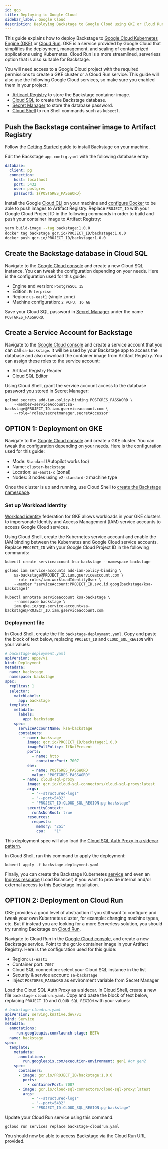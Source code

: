```yaml
---
id: gcp
title: Deploying to Google Cloud
sidebar_label: Google Cloud
description: Deploying Backstage to Google Cloud using GKE or Cloud Run
---
```


This guide explains how to deploy Backstage to [Google Cloud Kubernetes Engine (GKE)](https://cloud.google.com/kubernetes-engine) or [Cloud Run](https://cloud.google.com/run).
GKE is a service provided by Google Cloud that simplifies the deployment, management, and scaling of containerized applications using Kubernetes.
Cloud Run is a more streamlined, serverless option that is also suitable for Backstage.

You will need access to a Google Cloud project with the required permissions to create a GKE cluster or a Cloud Run service.
This guide will also use the following Google Cloud services, so make sure you enabled them in your project:
- [Articact Registry](https://cloud.google.com/artifact-registry) to store the Backstage container image.
- [Cloud SQL](https://cloud.google.com/sql) to create the Backstage database.
- [Secret Manager](https://cloud.google.com/security/products/secret-manager) to store the database password.
- [Cloud Shell](https://cloud.google.com/shell) to run Shell commands such as `kubectl`.

## Push the Backstage container image to Artifact Registry

Follow the [Getting Started](https://backstage.io/docs/getting-started/) guide to install Backstage on your machine.

Edit the Backstage `app-config.yaml` with the following database entry:

```yaml
database:
  client: pg
  connection:
    host: localhost
    port: 5432
    user: postgres
    password: ${POSTGRES_PASSWORD}
```

Install the Google [Cloud CLI](https://cloud.google.com/sdk/docs/install-sdk) on your machine and [configure Docker](https://cloud.google.com/artifact-registry/docs/docker/pushing-and-pulling#cred-helper) to be able to push images to Artifact Registry.
Replace `PROJECT_ID` with your Google Cloud Project ID in the following commands in order to build and push your container image to Artifact Registry:

```bash
yarn build-image --tag backstage:1.0.0
docker tag backstage gcr.io/PROJECT_ID/backstage:1.0.0
docker push gcr.io/PROJECT_ID/backstage:1.0.0
```

## Create the Backstage database in Cloud SQL

Navigate to the [Google Cloud console](https://console.cloud.google.com) and create a new Cloud SQL instance. You can tweak the configuration depending on your needs. Here is the configuration used for this guide:
- Engine and version: `PostgreSQL 15`
- Edition: `Enterprise`
- Region: `us-east1` (single zone)
- Machine configuration: `2 vCPU, 16 GB`

Save your Cloud SQL password in [Secret Manager](https://console.cloud.google.com/security/secret-manager) under the name `POSTGRES_PASSWORD`.

## Create a Service Account for Backstage

Navigate to the [Google Cloud console](https://console.cloud.google.com) and create a service account that you can call `sa-backstage`. It will be used by your Backstage app to access the database and also download the container image from Artifact Registry. You can assign these roles to the service account:
- Artifact Registry Reader
- Cloud SQL Editor

Using Cloud Shell, grant the service account access to the database password you stored in Secret Manager:

```shell
gcloud secrets add-iam-policy-binding POSTGRES_PASSWORD \
    --member=serviceAccount:sa-backstage@PROJECT_ID.iam.gserviceaccount.com \
    --role='roles/secretmanager.secretAccessor'
```

## OPTION 1: Deployment on GKE

Navigate to the [Google Cloud console](https://console.cloud.google.com) and create a GKE cluster. You can tweak the configuration depending on your needs. Here is the configuration used for this guide:
- Mode: `Standard` (Autopilot works too)
- Name: `cluster-backstage`
- Location: `us-east1-c` (zonal)
- Nodes: 3 nodes using `e2-standard-2` machine type

Once the cluster is up and running, use Cloud Shell to [create the Backstage namespace](https://backstage.io/docs/deployment/k8s#creating-a-namespace).

### Set up Workload Identity

[Workload identity](https://cloud.google.com/kubernetes-engine/docs/how-to/workload-identity) federation for GKE allows workloads in your GKE clusters to impersonate Identity and Access Management (IAM) service accounts to access Google Cloud services.

Using Cloud Shell, create the Kubernetes service account and enable the IAM binding between the Kubernetes and Google Cloud service accounts.
Replace `PROJECT_ID` with your Google Cloud Project ID in the following commands:

```shell
kubectl create serviceaccount ksa-backstage --namespace backstage

gcloud iam service-accounts add-iam-policy-binding \
    sa-backstage@PROJECT_ID.iam.gserviceaccount.com \
    --role roles/iam.workloadIdentityUser \
    --member "serviceAccount:PROJECT_ID.svc.id.goog[backstage/ksa-backstage]"

kubectl annotate serviceaccount ksa-backstage \
    --namespace backstage \
    iam.gke.io/gcp-service-account=sa-backstage@PROJECT_ID.iam.gserviceaccount.com
```

### Deployment file

In Cloud Shell, create the file `backstage-deployment.yaml`. Copy and paste the block of text below, replacing `PROJECT_ID` and `CLOUD_SQL_REGION` with your values:

```yaml
# backstage-deployment.yaml
apiVersion: apps/v1
kind: Deployment
metadata:
  name: backstage
  namespace: backstage
spec:
  replicas: 1
  selector:
    matchLabels:
      app: backstage
  template:
    metadata:
      labels:
        app: backstage
    spec:
      serviceAccountName: ksa-backstage
      containers:
        - name: backstage
          image: gcr.io/PROJECT_ID/backstage:1.0.0
          imagePullPolicy: IfNotPresent
          ports:
            - name: http
              containerPort: 7007
          env:
            - name: POSTGRES_PASSWORD
            value: "POSTGRES_PASSWORD"
        - name: cloud-sql-proxy
          image: gcr.io/cloud-sql-connectors/cloud-sql-proxy:latest
          args:
            - "--structured-logs"
            - "--port=5432"
            - "PROJECT_ID:CLOUD_SQL_REGION:pg-backstage"
          securityContext:
            runAsNonRoot: true
          resources:
            requests:
              memory: "2Gi"
              cpu:    "1"
```

This deployment spec will also load the [Cloud SQL Auth Proxy in a sidecar pattern](https://cloud.google.com/sql/docs/mysql/connect-kubernetes-engine#run_the_in_a_sidecar_pattern).

In Cloud Shell, run this command to apply the deployment:

```shell
kubectl apply -f backstage-deployment.yaml
```

Finally, you can create the Backstage Kubernetes [service](https://backstage.io/docs/deployment/k8s/#creating-a-backstage-service) and even an [Ingress resource](https://cloud.google.com/kubernetes-engine/docs/tutorials/http-balancer#creating_an_ingress_resource) (Load Balancer) if you want to provide internal and/or external access to this Backstage installation.

## OPTION 2: Deployment on Cloud Run

GKE provides a good level of abstraction if you still want to configure and tweak your own Kubernetes cluster, for example: changing machine types, etc. But if instead you are looking for a more Serverless solution, you should try running Backstage on [Cloud Run](https://cloud.google.com/run).

Navigate to Cloud Run in the [Google Cloud console](https://console.cloud.google.com), and create a new Backstage service. Point to the gcr.io container image in your Artifact Registry. 
Here is the configuration used for this guide:
- Region: `us-east1`
- Container port: `7007`
- Cloud SQL connection: select your Cloud SQL instance in the list
- Security & service account: `sa-backstage`
- Inject `POSTGRES_PASSWORD` as environment variable from Secret Manager

Load the Cloud SQL Auth Proxy as a sidecar. In Cloud Shell, create a new file `backstage-cloudrun.yaml`. Copy and paste the block of text below, replacing `PROJECT_ID` and `CLOUD_SQL_REGION` with your values:

```yaml
# backstage-cloudrun.yaml
apiVersion: serving.knative.dev/v1
kind: Service
metadata:
  annotations:
     run.googleapis.com/launch-stage: BETA
  name: backstage
spec:
  template:
    metadata:
      annotations:
        run.googleapis.com/execution-environment: gen1 #or gen2
    spec:
      containers:
      - image: gcr.io/PROJECT_ID/backstage:1.0.0
        ports:
          - containerPort: 7007
      - image: gcr.io/cloud-sql-connectors/cloud-sql-proxy:latest
        args:
            - "--structured-logs"
            - "--port=5432"
            - "PROJECT_ID:CLOUD_SQL_REGION:pg-backstage"
```

Update your Cloud Run service using this command:

```
gcloud run services replace backstage-cloudrun.yaml
```

You should now be able to access Backstage via the Cloud Run URL provided.
